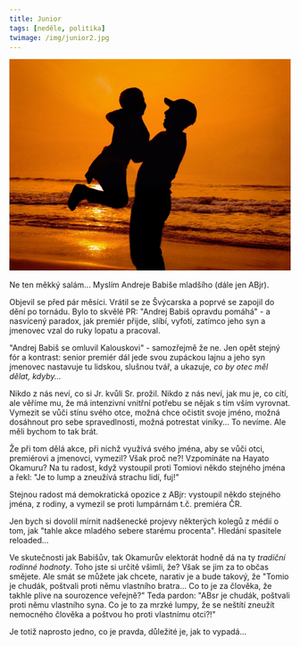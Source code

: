 ```yaml
---
title: Junior
tags: [neděle, politika]
twimage: /img/junior2.jpg
---
```


![cover](/img/junior2.jpg)

Ne ten měkký salám... Myslím Andreje Babiše mladšího (dále jen ABjr).

Objevil se před pár měsíci. Vrátil se ze Švýcarska a poprvé se zapojil do dění po tornádu. Bylo to skvělé PR: "Andrej Babiš opravdu pomáhá" - a nasvícený paradox, jak premiér přijde, slíbí, vyfotí, zatímco jeho syn a jmenovec vzal do ruky lopatu a pracoval.

"Andrej Babiš se omluvil Kalouskovi" - samozřejmě že ne. Jen opět stejný fór a kontrast: senior premiér dál jede svou zupáckou lajnu a jeho syn jmenovec nastavuje tu lidskou, slušnou tvář, a ukazuje, _co by otec měl dělat, kdyby..._

Nikdo z nás neví, co si Jr. kvůli Sr. prožil. Nikdo z nás neví, jak mu je, co cítí, ale věříme mu, že má intenzivní vnitřní potřebu se nějak s tím vším vyrovnat. Vymezit se vůči stínu svého otce, možná chce očistit svoje jméno, možná dosáhnout pro sebe spravedlnosti, možná potrestat viníky... To nevíme. Ale měli bychom to tak brát.

Že při tom dělá akce, při nichž využívá svého jména, aby se vůči otci, premiérovi a jmenovci, vymezil? Však proč ne?! Vzpomínáte na Hayato Okamuru? Na tu radost, když vystoupil proti Tomiovi někdo stejného jména a řekl: "Je to lump a zneužívá strachu lidí, fuj!"

Stejnou radost má demokratická opozice z ABjr: vystoupil někdo stejného jména, z rodiny, a vymezil se proti lumpárnám t.č. premiéra ČR.

Jen bych si dovolil mírnit nadšenecké projevy některých kolegů z médií o tom, jak "tahle akce mladého sebere starému procenta". Hledání spasitele reloaded...

Ve skutečnosti jak Babišův, tak Okamurův elektorát hodně dá na ty _tradiční rodinné hodnoty_. Toho jste si určitě všimli, že? Však se jim za to občas smějete. Ale smát se můžete jak chcete, narativ je a bude takový, že "Tomio je chudák, poštvali proti němu vlastního bratra... Co to je za člověka, že takhle plive na sourozence veřejně?" Teda pardon: "ABsr je chudák, poštvali proti němu vlastního syna. Co je to za mrzké lumpy, že se neštítí zneužít nemocného člověka a poštvou ho proti vlastnímu otci?!"

Je totiž naprosto jedno, co je pravda, důležité je, jak to vypadá...